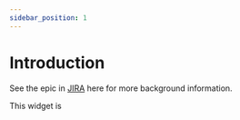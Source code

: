 ```yaml
---
sidebar_position: 1
---
```

# Introduction

See the epic in [JIRA](https://emarketer.atlassian.net/browse/CC-339) here for more background information.

This widget is 